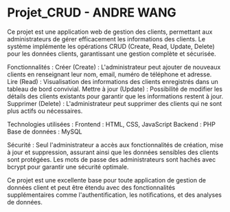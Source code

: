 # Projet_CRUD - ANDRE WANG

Ce projet est une application web de gestion des clients, permettant aux administrateurs de gérer efficacement les informations des clients. Le système implémente les opérations CRUD (Create, Read, Update, Delete) pour les données clients, garantissant une gestion complète et sécurisée.

Fonctionnalités :
Créer (Create) : L'administrateur peut ajouter de nouveaux clients en renseignant leur nom, email, numéro de téléphone et adresse.
Lire (Read) : Visualisation des informations des clients enregistrés dans un tableau de bord convivial.
Mettre à jour (Update) : Possibilité de modifier les détails des clients existants pour garantir que les informations restent à jour.
Supprimer (Delete) : L'administrateur peut supprimer des clients qui ne sont plus actifs ou nécessaires.

Technologies utilisées :
Frontend : HTML, CSS, JavaScript
Backend : PHP
Base de données : MySQL

Sécurité :
Seul l'administrateur a accès aux fonctionnalités de création, mise à jour et suppression, assurant ainsi que les données sensibles des clients sont protégées. Les mots de passe des administrateurs sont hachés avec bcrypt pour garantir une sécurité optimale.

Ce projet est une excellente base pour toute application de gestion de données client et peut être étendu avec des fonctionnalités supplémentaires comme l'authentification, les notifications, et des analyses de données.
